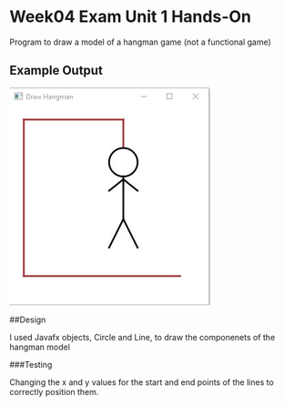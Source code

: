 # Week04 Exam Unit 1 Hands-On

Program to draw a model of a hangman game (not a functional game)

## Example Output
![Sample Output](README.jpg)

##Design

I used Javafx objects, Circle and Line, to draw the componenets of the hangman model

###Testing

Changing the x and y values for the start and end points of the lines to correctly position them.
